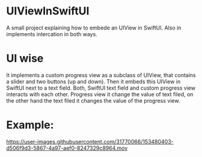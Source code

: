 # UIViewInSwiftUI
A small project explaining how to embede an UIView in SwiftUI.
Also in implements intercation in both ways.

# UI wise
It implements a custom progress view as a subclass of UIView, that contains a slider and two buttons (up and down).
Then it embeds this UIView in SwiftUI next to a text field. Both, SwiftUI text field and custom progress view interacts with each other.
Progress view it change the value of text filed, on the other hand the text filed it changes the value of the progress view.
 
# Example:

https://user-images.githubusercontent.com/31770066/153480403-d506f9d3-5867-4a97-aef0-8247329c8964.mov

